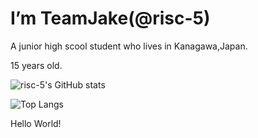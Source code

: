
# I’m TeamJake(@risc-5)

A junior high scool student who lives in Kanagawa,Japan.

15 years old.

![risc-5's GitHub stats](https://github-readme-stats.vercel.app/api?username=risc-5&theme=chartreuse-dark&show_icons=true)

![Top Langs](https://github-readme-stats.vercel.app/api/top-langs/?username=risc-5&theme=chartreuse-dark&show_icons=true)

Hello World!
